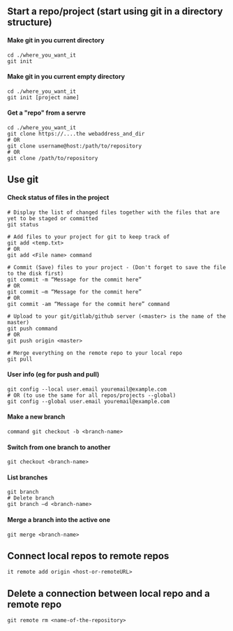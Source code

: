 ## Start a repo/project (start using git in a directory structure)
#### Make git in you current directory
```
cd ./where_you_want_it
git init
```

#### Make git in you current empty directory
```
cd ./where_you_want_it
git init [project name]
```


#### Get a "repo" from a servre
```
cd ./where_you_want_it
git clone https://....the webaddress_and_dir
# OR
git clone username@host:/path/to/repository
# OR
git clone /path/to/repository
```

## Use git

#### Check status of files in the project
```
# Display the list of changed files together with the files that are yet to be staged or committed
git status

# Add files to your project for git to keep track of
git add <temp.txt>
# OR
git add <File name> command
  
# Commit (Save) files to your project - (Don't forget to save the file to the disk first)
git commit -m “Message for the commit here”
# OR
git commit –m “Message for the commit here”
# OR
git commit -am “Message for the commit here” command

# Upload to your git/gitlab/github server (<master> is the name of the master)
git push command
# OR
git push origin <master>

# Merge everything on the remote repo to your local repo
git pull

```


#### User info (eg for push and pull)
```
git config --local user.email youremail@example.com
# OR (to use the same for all repos/projects --global)
git config --global user.email youremail@example.com
```

#### Make a new branch
```
command git checkout -b <branch-name>
```

#### Switch from one branch to another
```
git checkout <branch-name>
```
#### List branches
```
git branch
# Delete branch
git branch –d <branch-name>
```

#### Merge a branch into the active one
```
git merge <branch-name>
```
  
  
## Connect local repos to remote repos
```
it remote add origin <host-or-remoteURL>
```

## Delete a connection between local repo and a remote repo
```
git remote rm <name-of-the-repository>
```



  
